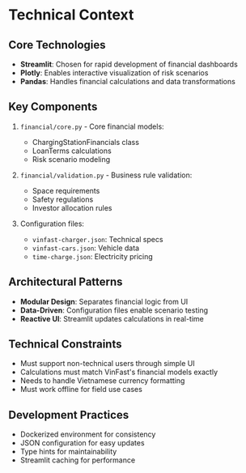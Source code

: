 # Technical Context

## Core Technologies
- **Streamlit**: Chosen for rapid development of financial dashboards
- **Plotly**: Enables interactive visualization of risk scenarios
- **Pandas**: Handles financial calculations and data transformations

## Key Components
1. `financial/core.py` - Core financial models:
   - ChargingStationFinancials class
   - LoanTerms calculations
   - Risk scenario modeling

2. `financial/validation.py` - Business rule validation:
   - Space requirements
   - Safety regulations
   - Investor allocation rules

3. Configuration files:
   - `vinfast-charger.json`: Technical specs
   - `vinfast-cars.json`: Vehicle data
   - `time-charge.json`: Electricity pricing

## Architectural Patterns
- **Modular Design**: Separates financial logic from UI
- **Data-Driven**: Configuration files enable scenario testing
- **Reactive UI**: Streamlit updates calculations in real-time

## Technical Constraints
- Must support non-technical users through simple UI
- Calculations must match VinFast's financial models exactly
- Needs to handle Vietnamese currency formatting
- Must work offline for field use cases

## Development Practices
- Dockerized environment for consistency
- JSON configuration for easy updates
- Type hints for maintainability
- Streamlit caching for performance
